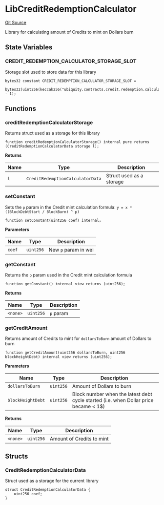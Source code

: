 # LibCreditRedemptionCalculator
[Git Source](https://github.com/ubiquity/ubiquity-dollar/blob/611472a5f67a5f2afa638846e4a81d1dc887f439/src/dollar/libraries/LibCreditRedemptionCalculator.sol)

Library for calculating amount of Credits to mint on Dollars burn


## State Variables
### CREDIT_REDEMPTION_CALCULATOR_STORAGE_SLOT
Storage slot used to store data for this library


```solidity
bytes32 constant CREDIT_REDEMPTION_CALCULATOR_STORAGE_SLOT =
    bytes32(uint256(keccak256("ubiquity.contracts.credit.redemption.calculator.storage")) - 1);
```


## Functions
### creditRedemptionCalculatorStorage

Returns struct used as a storage for this library


```solidity
function creditRedemptionCalculatorStorage() internal pure returns (CreditRedemptionCalculatorData storage l);
```
**Returns**

|Name|Type|Description|
|----|----|-----------|
|`l`|`CreditRedemptionCalculatorData`|Struct used as a storage|


### setConstant

Sets the `p` param in the Credit mint calculation formula:
`y = x * ((BlockDebtStart / BlockBurn) ^ p)`


```solidity
function setConstant(uint256 coef) internal;
```
**Parameters**

|Name|Type|Description|
|----|----|-----------|
|`coef`|`uint256`|New `p` param in wei|


### getConstant

Returns the `p` param used in the Credit mint calculation formula


```solidity
function getConstant() internal view returns (uint256);
```
**Returns**

|Name|Type|Description|
|----|----|-----------|
|`<none>`|`uint256`|`p` param|


### getCreditAmount

Returns amount of Credits to mint for `dollarsToBurn` amount of Dollars to burn


```solidity
function getCreditAmount(uint256 dollarsToBurn, uint256 blockHeightDebt) internal view returns (uint256);
```
**Parameters**

|Name|Type|Description|
|----|----|-----------|
|`dollarsToBurn`|`uint256`|Amount of Dollars to burn|
|`blockHeightDebt`|`uint256`|Block number when the latest debt cycle started (i.e. when Dollar price became < 1$)|

**Returns**

|Name|Type|Description|
|----|----|-----------|
|`<none>`|`uint256`|Amount of Credits to mint|


## Structs
### CreditRedemptionCalculatorData
Struct used as a storage for the current library


```solidity
struct CreditRedemptionCalculatorData {
    uint256 coef;
}
```

